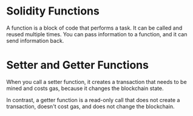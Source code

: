 # Solidity Functions

A function is a block of code that performs a task. It can be called and reused multiple times. You can pass information to a function, and it can send information back.

# Setter and Getter Functions

When you call a setter function, it creates a transaction that needs to be mined and costs gas, because it changes the blockchain state.

In contrast, a getter function is a read-only call that does not create a transaction, doesn't cost gas, and does not change the blockchain.